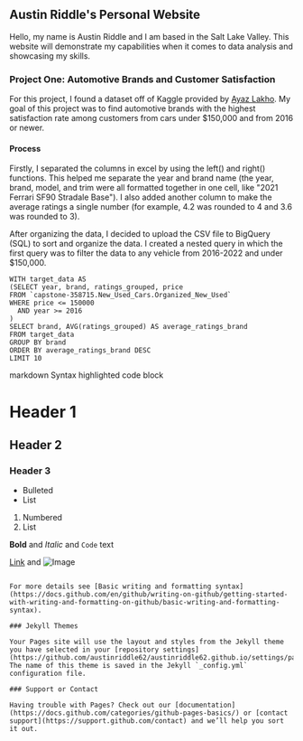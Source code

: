 ## Austin Riddle's Personal Website

Hello, my name is Austin Riddle and I am based in the Salt Lake Valley. This website will demonstrate my capabilities when it comes to data analysis and showcasing my skills. 

### Project One: Automotive Brands and Customer Satisfaction

For this project, I found a dataset off of Kaggle provided by [Ayaz Lakho](https://www.kaggle.com/datasets/ayazlakho/carsdataset). 
My goal of this project was to find automotive brands with the highest satisfaction rate among customers from cars under $150,000 and from 2016 or newer. 

#### Process
Firstly, I separated the columns in excel by using the left() and right() functions. This helped me separate the year and brand name (the year, brand, model, and trim were all formatted together in one cell, like "2021 Ferrari SF90 Stradale Base"). I also added another column to make the average ratings a single number (for example, 4.2 was rounded to 4 and 3.6 was rounded to 3). 

After organizing the data, I decided to upload the CSV file to BigQuery (SQL) to sort and organize the data. I created a nested query in which the first query was to filter the data to any vehicle from 2016-2022 and under $150,000.
``` 
WITH target_data AS 
(SELECT year, brand, ratings_grouped, price
FROM `capstone-358715.New_Used_Cars.Organized_New_Used`
WHERE price <= 150000
  AND year >= 2016
)
SELECT brand, AVG(ratings_grouped) AS average_ratings_brand
FROM target_data
GROUP BY brand
ORDER BY average_ratings_brand DESC
LIMIT 10
```


markdown
Syntax highlighted code block

# Header 1
## Header 2
### Header 3

- Bulleted
- List

1. Numbered
2. List

**Bold** and _Italic_ and `Code` text

[Link](url) and ![Image](src)
```

For more details see [Basic writing and formatting syntax](https://docs.github.com/en/github/writing-on-github/getting-started-with-writing-and-formatting-on-github/basic-writing-and-formatting-syntax).

### Jekyll Themes

Your Pages site will use the layout and styles from the Jekyll theme you have selected in your [repository settings](https://github.com/austinriddle62/austinriddle62.github.io/settings/pages). The name of this theme is saved in the Jekyll `_config.yml` configuration file.

### Support or Contact

Having trouble with Pages? Check out our [documentation](https://docs.github.com/categories/github-pages-basics/) or [contact support](https://support.github.com/contact) and we’ll help you sort it out.
